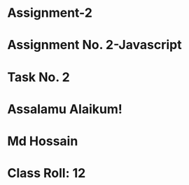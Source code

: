 # Assignment-2
# Assignment No. 2-Javascript
# Task No. 2
# Assalamu Alaikum!
# Md Hossain
# Class Roll: 12
